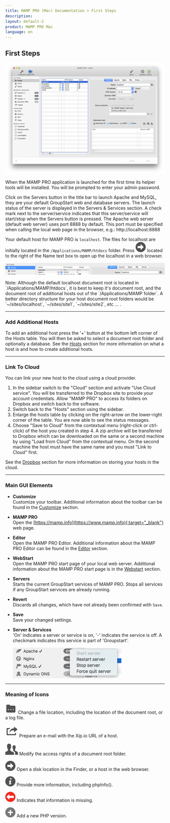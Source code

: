 ```yaml
---
title: MAMP PRO (Mac) Documentation > First Steps
description: 
layout: default-2
product: MAMP PRO Mac
language: en
---
```


## First Steps

![MAMP](/en/MAMP-PRO-Mac/First-Steps/FirstSteps.png)

When the MAMP PRO application is launched for the first time its helper tools will be installed. You will be prompted to enter your admin password.

Click on the Servers button in the title bar to launch Apache and MySQL, they are your default GroupStart web and database servers. The launch status of the server is displayed in the Servers & Services section. A check mark next to the server/service indicates that this server/service will start/stop when the Servers button is pressed.  The Apache web server (default web server) uses port 8888 by default. This port must be specified when calling the local web page in the browser, e.g.: http://localhost:8888

Your default host for MAMP PRO is `localhost`. The files for localhost are initially located in the `/Applications/MAMP/htdocs` folder. Press ![MAMP](/en/MAMP-PRO-Mac/First-Steps/BlackArrow.png) located to the right of the Name text box to open up the localhost in a web browser.

![MAMP](/en/MAMP-PRO-Mac/First-Steps/OpenLocalHost.png)

<div class="alert" role="alert">
Note: Although the default localhost document root is located in `/Applications/MAMP/htdocs`, it is best to keep it's document root, and the document root of additional hosts out of the `/Applications/MAMP folder`. A better directory structure for your host document root folders would be `~/sites/localhost`, `~/sites/site1`, `~/sites/site2`, etc ... .
</div>

---

### Add Additional Hosts

To add an additional host press the '+' button at the bottom left corner of the Hosts table. You will then be asked to select a document root folder and optionally a database. See the [Hosts](../Settings/Hosts/General) section for more information on what a host is and how to create additional hosts.

---

### Link To Cloud

You can link your new host to the cloud using a cloud provider.

1. In the sidebar switch to the "Cloud" section and activate "Use Cloud service". You will be transferred to the Dropbox site to provide your account credentials. Allow "MAMP PRO" to access its folders on Dropbox and switch back to the software.
2. Switch back to the "Hosts" section using the sidebar.
3. Enlarge the hosts table by clicking on the right-arrow on the lower-right corner of the table. You are now able to see the status messages.
4. Choose "Save to Cloud" from the contextual menu (right-click or ctrl-click) of the host you created in step 4. A zip archive will be transferred to Dropbox which can be downloaded on the same or a second machine by using "Load from Cloud" from the contextual menu. On the second machine the host must have the same name and you must "Link to Cloud" first.

See the [Dropbox](../Settings/Hosts/Dropbox) section for more information on storing your hosts in the cloud.

---

### Main GUI Elements


*  **Customize**  
   Customize your toolbar. Additional information about the toolbar can be found in the [Customize](../Customize/) section.
*  **MAMP PRO**  
   Open the  [https://mamp.info](https://www.mamp.info){:target="_blank"} web page.
*  **Editor**  
   Open the MAMP PRO Editor. Additional information about the MAMP PRO Editor can be found in the [Editor](../Editor/)
   section.
*  **WebStart**  
   Open the MAMP PRO start page of your local web server.
   Additional information about the MAMP PRO start page is in the [Webstart](../WebStart) section.
*  **Servers**  
   Starts the current GroupStart services of MAMP PRO. Stops all services if any GroupStart services are already running. 
*  **Revert**  
   Discards all changes, which have not already been confirmed with `Save`.
*  **Save**  
   Save your changed settings.
*  **Server & Services**  
   'On' indicates a server or service is on, '-' indicates the service is off. A checkmark indicates this service is part of
   'Groupstart'.
   
   ![MAMP](/en/MAMP-PRO-Mac/First-Steps/ServerServices.png)

---

### Meaning of Icons

![MAMP](/en/MAMP-PRO-Mac/First-Steps/Docs.png) Change a file location, including the location of the document root, or a log file. 

![MAMP](/en/MAMP-PRO-Mac/First-Steps/Mail.png) Prepare an e-mail with the Xip.io URL of a host.

![MAMP](/en/MAMP-PRO-Mac/First-Steps/Rights.png) Modify the access rights of a document root folder.

![MAMP](/en/MAMP-PRO-Mac/First-Steps/BlackArrow.png) Open a disk location in the Finder, or a host in the web browser.

![MAMP](/en/MAMP-PRO-Mac/First-Steps/info.png) Provide more information, including phpInfo().

![MAMP](/en/MAMP-PRO-Mac/First-Steps/RedArrow.png) Indicates that information is missing.

![MAMP](/en/MAMP-PRO-Mac/First-Steps/Plus.png) Add a new PHP version.

